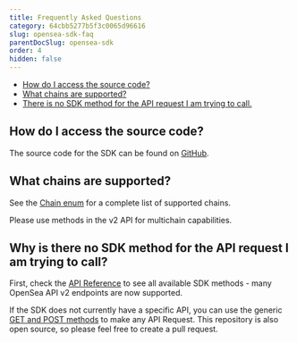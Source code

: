 ```yaml
---
title: Frequently Asked Questions
category: 64cbb5277b5f3c0065d96616
slug: opensea-sdk-faq
parentDocSlug: opensea-sdk
order: 4
hidden: false
---
```


- [How do I access the source code?](#how-do-i-access-the-source-code)
- [What chains are supported?](#what-chains-are-supported)
- [There is no SDK method for the API request I am trying to call.](#there-is-no-sdk-method-for-the-api-request-i-am-trying-to-call)

## How do I access the source code?

The source code for the SDK can be found on [GitHub](https://github.com/ProjectOpenSea/opensea-js).

## What chains are supported?

See the [Chain enum](https://github.com/ProjectOpenSea/opensea-js/blob/main/src/types.ts#L101) for a complete list of supported chains.

Please use methods in the v2 API for multichain capabilities.

## Why is there no SDK method for the API request I am trying to call?

First, check the [API Reference](api-reference.md) to see all available SDK methods - many OpenSea API v2 endpoints are now supported.

If the SDK does not currently have a specific API, you can use the generic [GET and POST methods](https://github.com/ProjectOpenSea/opensea-js/blob/main/src/api/api.ts#L612-L636) to make any API Request. This repository is also open source, so please feel free to create a pull request.
